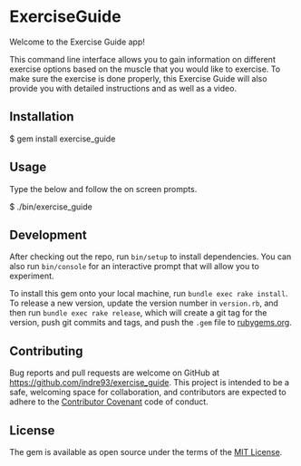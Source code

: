 # ExerciseGuide

Welcome to the Exercise Guide app!

This command line interface allows you to gain information on different exercise options based on the muscle that you would like to exercise. To make sure the exercise is done properly, this Exercise Guide will also provide you with detailed instructions and as well as a video.

## Installation

$  gem install exercise_guide

## Usage

Type the below and follow the on screen prompts.

$  ./bin/exercise_guide

## Development

After checking out the repo, run `bin/setup` to install dependencies. You can also run `bin/console` for an interactive prompt that will allow you to experiment.

To install this gem onto your local machine, run `bundle exec rake install`. To release a new version, update the version number in `version.rb`, and then run `bundle exec rake release`, which will create a git tag for the version, push git commits and tags, and push the `.gem` file to [rubygems.org](https://rubygems.org).

## Contributing

Bug reports and pull requests are welcome on GitHub at https://github.com/indre93/exercise_guide. This project is intended to be a safe, welcoming space for collaboration, and contributors are expected to adhere to the [Contributor Covenant](http://contributor-covenant.org) code of conduct.

## License

The gem is available as open source under the terms of the [MIT License](https://opensource.org/licenses/MIT).
